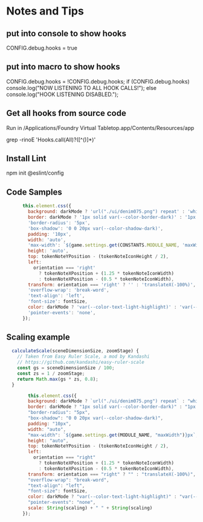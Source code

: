 # Notes and Tips

## put into console to show hooks

CONFIG.debug.hooks = true

## put into macro to show hooks

CONFIG.debug.hooks = !CONFIG.debug.hooks;
if (CONFIG.debug.hooks)
    console.log("NOW LISTENING TO ALL HOOK CALLS!");
else
    console.log("HOOK LISTENING DISABLED.");

## Get all hooks from source code

Run in /Applications/Foundry Virtual Tabletop.app/Contents/Resources/app

grep -rinoE 'Hooks.call(All)?\([^()]*\)'

## Install Lint

npm init @eslint/config

## Code Samples

```javascript
      this.element.css({
        background: darkMode ? 'url("./ui/denim075.png") repeat' : 'white',
        border: darkMode ? '1px solid var(--color-border-dark)' : '1px solid var(--color-border-light-primary)',
        'border-radius': '5px',
        'box-shadow': '0 0 20px var(--color-shadow-dark)',
        padding: '10px',
        width: 'auto',
        'max-width': `${game.settings.get(CONSTANTS.MODULE_NAME, 'maxWidth')}px`,
        height: 'auto',
        top: tokenNoteYPosition - (tokenNoteIconHeight / 2),
        left:
          orientation === 'right'
            ? tokenNoteXPosition + (1.25 * tokenNoteIconWidth)
            : tokenNoteXPosition - (0.5 * tokenNoteIconWidth),
        transform: orientation === 'right' ? '' : 'translateX(-100%)',
        'overflow-wrap': 'break-word',
        'text-align': 'left',
        'font-size': fontSize,
        color: darkMode ? 'var(--color-text-light-highlight)' : 'var(--color-text-dark-primary)',
        'pointer-events': 'none',
      });
```

## Scaling example

```javascript
  calculateScale(sceneDimensionSize, zoomStage) {
    // Taken from Easy Ruler Scale, a mod by Kandashi
    // https://github.com/kandashi/easy-ruler-scale
    const gs = sceneDimensionSize / 100;
    const zs = 1 / zoomStage;
    return Math.max(gs * zs, 0.8);
  }
```

```javascript
        this.element.css({
        background: darkMode ? `url("./ui/denim075.png") repeat` : "white",
        border: darkMode ? "1px solid var(--color-border-dark)" : "1px solid var(--color-border-light-primary)",
        "border-radius": "5px",
        "box-shadow": "0 0 20px var(--color-shadow-dark)",
        padding: "10px",
        width: "auto",
        "max-width": `${game.settings.get(MODULE_NAME, "maxWidth")}px`,
        height: "auto",
        top: tokenNoteYPosition - (tokenNoteIconHeight / 2),
        left:
          orientation === "right"
            ? tokenNoteXPosition + (1.25 * tokenNoteIconWidth)
            : tokenNoteXPosition - (0.5 * tokenNoteIconWidth),
        transform: orientation === "right" ? "" : "translateX(-100%)",
        "overflow-wrap": "break-word",
        "text-align": "left",
        "font-size": fontSize,
        color: darkMode ? "var(--color-text-light-highlight)" : "var(--color-text-dark-primary)",
        "pointer-events": "none",
        scale: String(scaling) + " " + String(scaling)
      });
```
